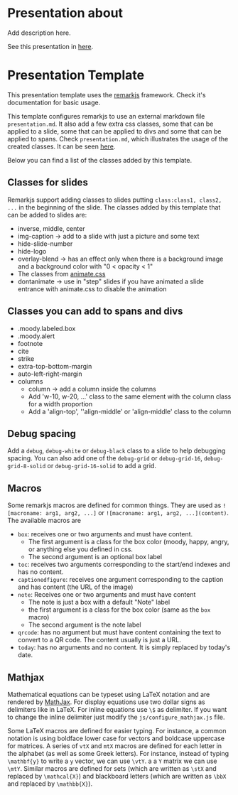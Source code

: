 # Presentation about <add subject here>

Add description here.

See this presentation in [here](<url where the presentation is served>).


# Presentation Template

This presentation template uses the [remarkjs](https://remarkjs.com/) framework.
Check it's documentation for basic usage.

This template configures remarkjs to use an external markdown file
`presentation.md`. It also add a few extra css classes, some that can be applied
to a slide, some that can be applied to divs and some that can be applied to
spans. Check `presentation.md`, which illustrates the usage of the created
classes. It can be seen [here](https://darcamo.github.io/remarkjs_template).

Below you can find a list of the classes added by this template.

## Classes for slides

Remarkjs support adding classes to slides putting `class:class1, class2, ...` in
the beginning of the slide. The classes added by this template that can be added
to slides are:

- inverse, middle, center
- img-caption -> add to a slide with just a picture and some text
- hide-slide-number
- hide-logo
- overlay-blend -> has an effect only when there is a background image and a background color with "0 < opacity < 1"
- The classes from [animate.css](https://daneden.github.io/animate.css/)
- dontanimate -> use in "step" slides if you have animated a slide entrance with animate.css to disable the animation

## Classes you can add to spans and divs

- .moody.labeled.box
- .moody.alert
- footnote
- cite
- strike
- extra-top-bottom-margin
- auto-left-right-margin
- columns
  - column -> add a column inside the columns
  - Add 'w-10, w-20, ...' class to the same element with the column class for a width proportion
  - Add a 'align-top', '\'align-middle\' or 'align-middle' class to the column


## Debug spacing

Add a `debug`, `debug-white` or `debug-black` class to a slide to help debugging
spacing. You can also add one of the `debug-grid` or `debug-grid-16`,
`debug-grid-8-solid` or `debug-grid-16-solid` to add a grid.


## Macros

Some remarkjs macros are defined for common things. They are used as 
`![macroname: arg1, arg2, ...]` or `![macroname: arg1, arg2, ...](content)`.
The available macros are

- `box`: receives one or two arguments and must have content.
  - The first argument is a class for the box color (moody, happy, angry, or
    anything else you defined in css.
  - The second argument is an optional box label
- `toc`: receives two arguments corresponding to the start/end indexes and has
  no content.
- `captionedfigure`: receives one argument corresponding to the caption and has content (the URL of the image)
- `note`: Receives one or two arguments and must have content
  - The note is just a box with a default "Note" label
  - the first argument is a class for the box color (same as the `box` macro)
  - The second argument is the note label
- `qrcode`: has no argument but must have content containing the text to convert
  to a QR code. The content usually is just a URL.
- `today`: has no arguments and no content. It is simply replaced by today's date.


## Mathjax

Mathematical equations can be typeset using LaTeX notation and are rendered by
[MathJax](http://docs.mathjax.org/). For display equations use two dollar signs
as delimiters like in LaTeX. For inline equations use `\$` as delimiter. If you
want to change the inline delimiter just modify the `js/configure_mathjax.js`
file.

Some LaTeX macros are defined for easier typing. For instance, a common notation
is using boldface lower case for vectors and boldcase uppercase for matrices. A
series of `vtX` and `mtX` macros are defined for each letter in the alphabet (as
well as some Greek letters). For instance, instead of typing `\mathbf{y}` to
write a `y` vector, we can use `\vtY`. a a `Y` matrix we can use `\mtY`. Similar
macros are defined for sets (which are written as `\stX` and replaced by
`\mathcal{X}`) and blackboard letters (which are written as `\bbX` and replaced
by `\mathbb{X}`).
